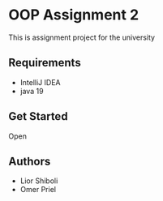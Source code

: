 # OOP Assignment 2

This is assignment project for the university

## Requirements

- IntelliJ IDEA
- java 19

## Get Started

Open

## Authors

- Lior Shiboli
- Omer Priel